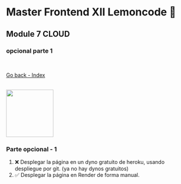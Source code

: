 # Master Frontend XII Lemoncode 🍋

## Module 7 CLOUD

### opcional parte 1

<br>

[Go back - Index](https://github.com/MiguelJiRo/Master-Frontend-XII-Lemoncode)

<br>

<img align="center" src="https://media.giphy.com/media/7j2hfyeVcDtf2/giphy.gif" width="128px">

<br>

### Parte opcional - 1

<ol>
    <li>❌ Desplegar la página en un dyno gratuito de heroku, usando despliegue por git. (ya no hay dynos gratuitos)</li>
    <li>✅ Desplegar la página en Render de forma manual.</li>
</ol>

<br>
